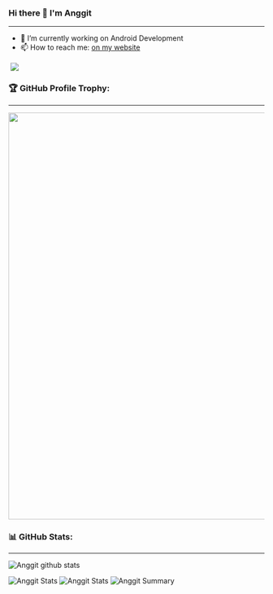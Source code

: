 ### Hi there 👋 I'm Anggit
---

- 🔭 I’m currently working on Android Development
- 📫 How to reach me: [on my website](https://anggitprayogo.com)

<p align="left">&nbsp;<img align="center" src="https://github-readme-stats.vercel.app/api?username=anggit97&show_icons=true&theme=outrun"/></p>

### 🏆 GitHub Profile Trophy:
---
<a href="https://github.com/ryo-ma/github-profile-trophy">
  <img width=800 src="https://github-profile-trophy.vercel.app/?username=anggit97&column=8&theme=radical&no-frame=true&no-bg=true"/>
</a>


### 📊 GitHub Stats:
---
![Anggit github stats](https://github-readme-stats.vercel.app/api?username=anggit97&theme=radical&show_icons=true&count_private=true)

![Anggit Stats](https://github-profile-summary-cards.vercel.app/api/cards/repos-per-language?username=anggit97&theme=solarized_dark)
![Anggit Stats](https://github-profile-summary-cards.vercel.app/api/cards/most-commit-language?username=anggit97&theme=solarized_dark)
![Anggit Summary](https://github-profile-summary-cards.vercel.app/api/cards/profile-details?username=anggit97&theme=solarized_dark)
